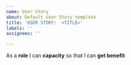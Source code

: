 ```yaml
---
name: User Story
about: Default User Story template
title: 'USER STORY:  <TITLE>'
labels: ''
assignees: ''

---
```


As a **role** I can **capacity** so that I can **get benefit**
